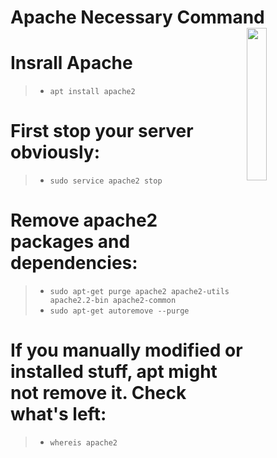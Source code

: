 # Apache Necessary Command <img src="https://cdn.discordapp.com/attachments/863056311569481729/870672660001062942/apache-server-logo.png" width= "25%" align= "right">

# Insrall Apache
>- `apt install apache2`

# First stop your server obviously:
>- `sudo service apache2 stop`

# Remove apache2 packages and dependencies:

>- `sudo apt-get purge apache2 apache2-utils apache2.2-bin apache2-common` <br>
>- `sudo apt-get autoremove --purge`

# If you manually modified or installed stuff, apt might not remove it. Check what's left:
>- `whereis apache2`